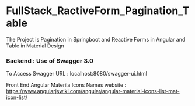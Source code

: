 # FullStack_RactiveForm_Pagination_Table
The Project is Pagination in Springboot and Reactive Forms in Angular and Table in Material Design

### Backend : Use of Swagger 3.0

To Access Swagger URL : localhost:8080/swagger-ui.html

Front End
Angular Materila Icons Names website : https://www.angularjswiki.com/angular/angular-material-icons-list-mat-icon-list/



